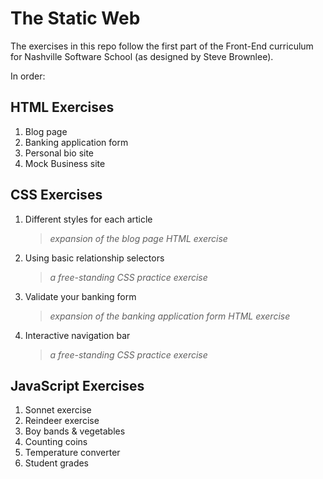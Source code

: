 # The Static Web

The exercises in this repo follow the first part of the Front-End curriculum for Nashville Software School (as designed by Steve Brownlee).

In order:

## HTML Exercises

1. Blog page
2. Banking application form
3. Personal bio site
4. Mock Business site


## CSS Exercises

1. Different styles for each article  
     >_expansion of the blog page HTML exercise_
2. Using basic relationship selectors   
     >_a free-standing CSS practice exercise_
3. Validate your banking form  
     >_expansion of the banking application form HTML exercise_
4. Interactive navigation bar  
     >_a free-standing CSS practice exercise_


## JavaScript Exercises

1. Sonnet exercise
2. Reindeer exercise
3. Boy bands & vegetables
4. Counting coins
5. Temperature converter
6. Student grades


